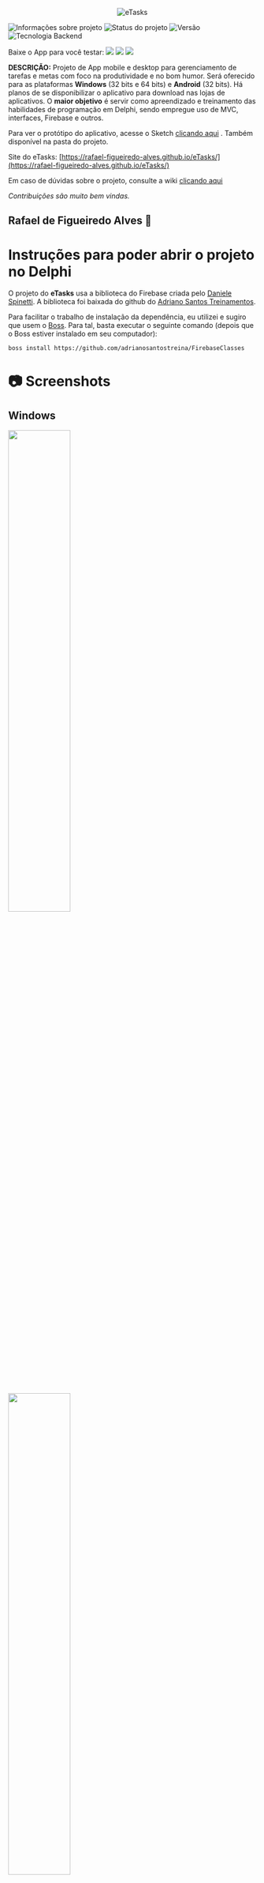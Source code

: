 <p align="center">
 <img alt="eTasks" src="https://github.com/rafael-figueiredo-alves/eTasks/blob/v1.1/Imagens/eTasks_logo_new.png">
</p> 

![Informações sobre projeto](https://img.shields.io/badge/Vers%C3%A3o%20do%20Delphi-10.4.2%20Community-brightgreen)
![Status do projeto](https://img.shields.io/badge/Status%20do%20projeto-Vers%C3%A3o%201.1%20finalizada-brightgreen)
![Versão](https://img.shields.io/badge/Vers%C3%A3o%20do%20Projeto-1.1-brightgreen)
![Tecnologia Backend](https://img.shields.io/badge/Tecnologia%20de%20Backend-Firebase-brightgreen)
 
Baixe o App para você testar:
[<img src="https://img.shields.io/badge/-Para%20Windows-blue?style=for-the-badge">](https://github.com/rafael-figueiredo-alves/eTasks/releases/download/v1.1/eTasks.exe)
[<img src="https://img.shields.io/badge/-Para%20Android-green?style=for-the-badge">](https://github.com/rafael-figueiredo-alves/eTasks/releases/download/v1.1/eTasks.apk)
[<img src="https://img.shields.io/badge/-Para%20Windows%2064x-blue?style=for-the-badge">](https://github.com/rafael-figueiredo-alves/eTasks/releases/download/v1.1/eTasks_64x.exe)

 **DESCRIÇÃO:** Projeto de App mobile e desktop para gerenciamento de tarefas e metas com foco na produtividade e no bom humor. Será oferecido para as plataformas **Windows** (32 bits e 64 bits) e **Android** (32 bits). Há planos de se disponibilizar o aplicativo para download nas lojas de aplicativos. O **maior objetivo** é servir como apreendizado e treinamento das habilidades de programação em Delphi, sendo empregue uso de MVC, interfaces, Firebase e outros.
 
 Para ver o protótipo do aplicativo, acesse o Sketch [clicando aqui](https://sketch.cloud/s/f97cac13-7538-47a1-83b1-7e8e9286ff87) . Também disponível na pasta do projeto.
 
 Site do eTasks: [https://rafael-figueiredo-alves.github.io/eTasks/](https://rafael-figueiredo-alves.github.io/eTasks/)

Em caso de dúvidas sobre o projeto, consulte a wiki [clicando aqui](https://github.com/rafael-figueiredo-alves/eTasks/wiki)
 
 _Contribuições são muito bem vindas._

 ## Rafael de Figueiredo Alves :vulcan_salute:

 # Instruções para poder abrir o projeto no Delphi

O projeto do **eTasks** usa a biblioteca do Firebase criada pelo [Daniele Spinetti](https://github.com/spinettaro). A biblioteca foi baixada do github do [Adriano Santos Treinamentos](https://github.com/adrianosantostreina/FirebaseClasses).

Para facilitar o trabalho de instalação da dependência, eu utilizei e sugiro que usem o [Boss](https://github.com/HashLoad/boss). Para tal, basta executar o seguinte comando (depois que o Boss estiver instalado em seu computador):

```
boss install https://github.com/adrianosantostreina/FirebaseClasses
```

 # :camera: Screenshots

 ## Windows

<img src="https://github.com/rafael-figueiredo-alves/eTasks/blob/v1.1/Imagens/screenshots/Windows/Windows_splash.png" width="50%" height="50%">

<img src="https://github.com/rafael-figueiredo-alves/eTasks/blob/v1.1/Imagens/screenshots/Windows/Windows_main_form.png" width="50%" height="50%">
 
 <img src="https://github.com/rafael-figueiredo-alves/eTasks/blob/v1.1/Imagens/screenshots/Windows/Windows_main_form_2.png" width="50%" height="50%">

 <img src="https://github.com/rafael-figueiredo-alves/eTasks/blob/v1.1/Imagens/screenshots/Windows/Windows_main_form_menu.png" width="50%" height="50%">

## Android

<img src="https://github.com/rafael-figueiredo-alves/eTasks/blob/v1.1/Imagens/screenshots/Android/eTasks_001.jpg" width="33%" height="33%"> <img src="https://github.com/rafael-figueiredo-alves/eTasks/blob/v1.1/Imagens/screenshots/Android/eTasks_002.jpg" width="33%" height="33%"> <img src="https://github.com/rafael-figueiredo-alves/eTasks/blob/v1.1/Imagens/screenshots/Android/eTasks_003.jpg" width="33%" height="33%"> <img src="https://github.com/rafael-figueiredo-alves/eTasks/blob/v1.1/Imagens/screenshots/Android/eTasks_004.jpg" width="33%" height="33%"> <img src="https://github.com/rafael-figueiredo-alves/eTasks/blob/v1.1/Imagens/screenshots/Android/eTasks_005.jpg" width="33%" height="33%"> <img src="https://github.com/rafael-figueiredo-alves/eTasks/blob/v1.1/Imagens/screenshots/Android/eTasks_006.jpg" width="33%" height="33%"> <img src="https://github.com/rafael-figueiredo-alves/eTasks/blob/v1.1/Imagens/screenshots/Android/eTasks_007.jpg" width="33%" height="33%"> <img src="https://github.com/rafael-figueiredo-alves/eTasks/blob/v1.1/Imagens/screenshots/Android/eTasks_008.jpg" width="33%" height="33%"> <img src="https://github.com/rafael-figueiredo-alves/eTasks/blob/v1.1/Imagens/screenshots/Android/eTasks_009.jpg" width="33%" height="33%"> <img src="https://github.com/rafael-figueiredo-alves/eTasks/blob/v1.1/Imagens/screenshots/Android/eTasks_010.jpg" width="33%" height="33%"> <img src="https://github.com/rafael-figueiredo-alves/eTasks/blob/v1.1/Imagens/screenshots/Android/eTasks_011.jpg" width="33%" height="33%"> <img src="https://github.com/rafael-figueiredo-alves/eTasks/blob/v1.1/Imagens/screenshots/Android/eTasks_012.jpg" width="33%" height="33%"> <img src="https://github.com/rafael-figueiredo-alves/eTasks/blob/v1.1/Imagens/screenshots/Android/eTasks_013.jpg" width="33%" height="33%"> <img src="https://github.com/rafael-figueiredo-alves/eTasks/blob/v1.1/Imagens/screenshots/Android/eTasks_014.jpg" width="33%" height="33%"> <img src="https://github.com/rafael-figueiredo-alves/eTasks/blob/v1.1/Imagens/screenshots/Android/eTasks_015.jpg" width="33%" height="33%"> <img src="https://github.com/rafael-figueiredo-alves/eTasks/blob/v1.1/Imagens/screenshots/Android/eTasks_016.jpg" width="33%" height="33%"> <img src="https://github.com/rafael-figueiredo-alves/eTasks/blob/v1.1/Imagens/screenshots/Android/eTasks_017.jpg" width="33%" height="33%"> <img src="https://github.com/rafael-figueiredo-alves/eTasks/blob/v1.1/Imagens/screenshots/Android/eTasks_018.jpg" width="33%" height="33%">

